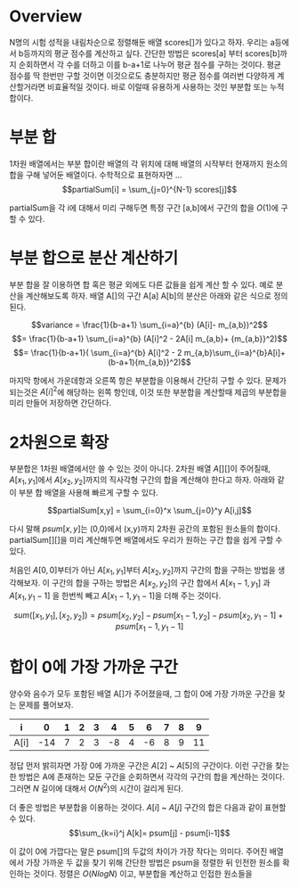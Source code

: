 # Overview

N명의 시험 성적을 내림차순으로 정렬해둔 배열 scores[]가 있다고 하자. 우리는 a등에서 b등까지의 평균 점수를 계산하고 싶다. 
간단한 방법은 scores[a] 부터 scores[b]까지 순회하면서 각 수를 더하고 이를 b-a+1로 나누어 평균 점수를 구하는 것이다. 평균 점수를 딱 한번만 구할 것이면 이것으로도 충분하지만 평균 점수를 여러번 다양하게 계산할거라면 비효율적일 것이다. 바로 이럴때 유용하게 사용하는 것인 부분합 또는 누적합이다. 

# 부분 합

1차원 배열에서는 부분 합이란 배열의 각 위치에 대해 배열의 시작부터 현재까지 원소의 합을 구해 넣어둔 배열이다. 수학적으로 표현하자면 ...
$$partialSum[i] = \sum_{j=0}^{N-1} scores[j]$$

partialSum을 각 i에 대해서 미리 구해두면 특정 구간 [a,b]에서 구간의 합을 $O(1)$에 구할 수 있다.

# 부분 합으로 분산 계산하기 

부분 합을 잘 이용하면 합 혹은 평균 외에도 다른 값들을 쉽게 계산 할 수 있다. 예로 분산을 계산해보도록 하자. 배열 A[]의 구간 A[a] A[b]의 분산은 아래와 같은 식으로 정의 된다.

$$variance = \frac{1}{b-a+1} \sum_{i=a}^{b} (A[i]- m_{a,b})^2$$$$= \frac{1}{b-a+1} \sum_{i=a}^{b} (A[i]^2 - 2A[i] m_{a,b}+ {m_{a,b}}^2)$$$$= \frac{1}{b-a+1}( \sum_{i=a}^{b} A[i]^2 - 2 m_{a,b}\sum_{i=a}^{b}A[i]+ (b-a+1){m_{a,b}}^2)$$

마지막 항에서 가운데항과 오른쪽 항은 부분합을 이용해서 간단히 구할 수 있다. 문제가 되는것은 $A[i]^2$에 해당하는 왼쪽 항인데, 이것 또한 부분합을 계산할때 제곱의 부분합을 미리 만들어 저장하면 간단하다. 

# 2차원으로 확장

부분합은 1차원 배열에서만 쓸 수 있는 것이 아니다. 2차원 배열 $A[][]$이 주어질때, $A[x_1, y_1]$에서 $A[x_2, y_2]$까지의 직사각형 구간의 합을 계산해야 한다고 하자. 아래와 같이 부분 합 배열을 사용해 빠르게 구할 수 있다.

$$partialSum[x,y] = \sum_{i=0}^x \sum_{j=0}^y A[i,j]$$

다시 말해 $psum[x,y]$는 (0,0)에서 (x,y)까지 2차원 공간의 포함된 원소들의 합이다. partialSum[][]을 미리 계산해두면 배열에서도 우리가 원하는 구간 합을 쉽게 구할 수 있다. 

처음인 $A[0,0]$부터가 아닌 $A[x_1, y_1]$부터 $A[x_2, y_2]$까지 구간의 합을 구하는 방법을 생각해보자. 이 구간의 합을 구하는 방법은 $A[x_2, y_2]$의 구간 합에서 $A[x_1-1, y_1]$ 과 $A[x_1, y_1-1]$ 을 한번씩 빼고 $A[x_1-1, y_1-1]$을 더해 주는 것이다. 


$$sum([x_1,y_1], [x_2,y_2])=psum[x_2,y_2] - psum[x_1-1,y_2] - psum[x_2,y_1-1] + psum[x_1 -1, y_1-1]$$

# 합이 0에 가장 가까운 구간

양수와 음수가 모두 포함된 배열 A[]가 주어졌을때, 그 합이 0에 가장 가까운 구간을 찾는 문제를 풀어보자. 

|i  | 0 | 1| 2|3|4|5|6|7|8|9
|--|--|--|--|--|--|--|--|--|--|--|
|A[i]|-14|7|2|3|-8|4|-6|8|9|11|

정답 먼저 밝히자면 가장 0에 가까운 구간은 $A[2]$ ~ $A[5]$의 구간이다. 이런 구간을 찾는 한 방법은 A에 존재하는 모둔 구간을 순회하면서 각각의 구간의 합을 계산하는 것이다. 그러면 $N$ 길이에 대해서 $O(N^2)$의 시간이 걸리게 된다.

더 좋은 방법은 부분합을 이용하는 것이다. 
$A[i]$ ~ $A[j]$ 구간의 합은 다음과 같이 표현할 수 있다.
$$\sum_{k=i}^j A[k]= psum[j] - psum[i-1]$$

이 값이 0에 가깝다는 말은 psum[]의 두값의 차이가 가장 작다는 의미다. 주어진 배열에서 가장 가까운 두 값을 찾기 위해 간단한 방법은 psum을 정렬한 뒤 인전한 원소를 확인하는 것이다. 정렬은 $O(NlogN)$ 이고, 부분합을 계산하고 인접한 원소들을 

<!--stackedit_data:
eyJoaXN0b3J5IjpbLTQ2MjMzMzM0MiwxNDQ1NzIxNzM0LC0xNz
Q0MTU0MjQzLDE1ODE5OTIwMjksMTYzMzIzNDgyMSwxMDc3NDgx
ODc3LC0xODI5MTc0NTgwLDE0NTA5NDM5MDAsNjE2MzgxMDk4LC
0yMTEwODgzOTc1LDE4MjcyODM1NDJdfQ==
-->